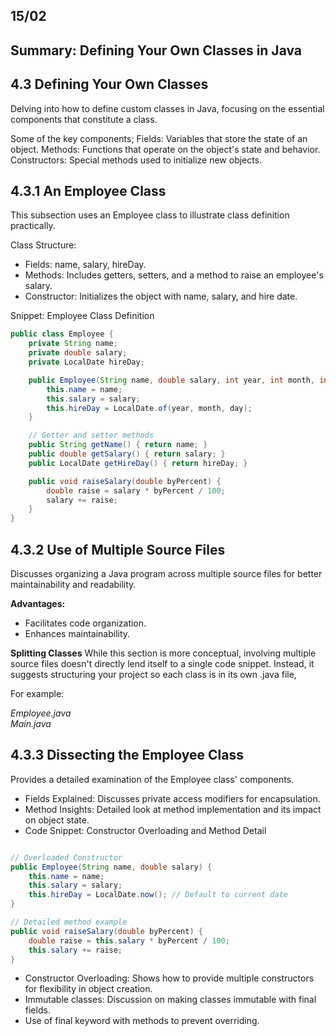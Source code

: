 ## 15/02
## Summary: Defining Your Own Classes in Java

## 4.3 Defining Your Own Classes

Delving into how to define custom classes in Java, focusing on the essential components that constitute a class.

Some of the key components; 
Fields: Variables that store the state of an object.
Methods: Functions that operate on the object's state and behavior.
Constructors: Special methods used to initialize new objects.

## **4.3.1 An Employee Class**

This subsection uses an Employee class to illustrate class definition practically.

Class Structure:
- Fields: name, salary, hireDay.
- Methods: Includes getters, setters, and a method to raise an employee's salary.
- Constructor: Initializes the object with name, salary, and hire date.

Snippet: Employee Class Definition

```java
public class Employee {
    private String name;
    private double salary;
    private LocalDate hireDay;

    public Employee(String name, double salary, int year, int month, int day) {
        this.name = name;
        this.salary = salary;
        this.hireDay = LocalDate.of(year, month, day);
    }

    // Getter and setter methods
    public String getName() { return name; }
    public double getSalary() { return salary; }
    public LocalDate getHireDay() { return hireDay; }

    public void raiseSalary(double byPercent) {
        double raise = salary * byPercent / 100;
        salary += raise;
    }
}

```

## **4.3.2 Use of Multiple Source Files**

Discusses organizing a Java program across multiple source files for better maintainability and readability.

**Advantages:**
- Facilitates code organization.
- Enhances maintainability.

**Splitting Classes**
While this section is more conceptual, involving multiple source files doesn't directly lend itself to a single code snippet. 
Instead, it suggests structuring your project so each class is in its own .java file, 

For example:

<i>Employee.java</i> <br>
<i>Main.java</i>


## **4.3.3 Dissecting the Employee Class**

Provides a detailed examination of the Employee class' components.

- Fields Explained: Discusses private access modifiers for encapsulation.
- Method Insights: Detailed look at method implementation and its impact on object state.
- Code Snippet: Constructor Overloading and Method Detail

```java

// Overloaded Constructor
public Employee(String name, double salary) {
    this.name = name;
    this.salary = salary;
    this.hireDay = LocalDate.now(); // Default to current date
}

// Detailed method example
public void raiseSalary(double byPercent) {
    double raise = this.salary * byPercent / 100;
    this.salary += raise;
}
```
- Constructor Overloading: Shows how to provide multiple constructors for flexibility in object creation.
- Immutable classes: Discussion on making classes immutable with final fields.
- Use of final keyword with methods to prevent overriding.